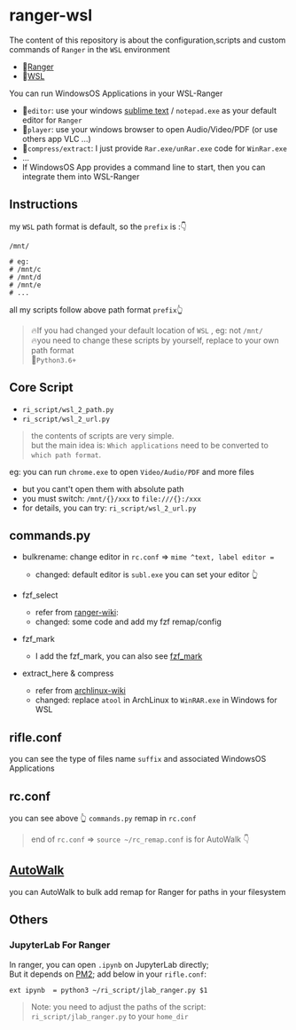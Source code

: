 # ranger-wsl
The content of this repository is about the configuration,scripts and custom commands of `Ranger` in the `WSL` environment 

- 🚀[Ranger](https://github.com/ranger/ranger)
- 🚀[WSL](https://github.com/microsoft/WSL)

You can run WindowsOS Applications in your WSL-Ranger
- 🎉`editor`: use your windows [sublime text](https://www.sublimetext.com/) / `notepad.exe` as your default editor for `Ranger`
- 🎉`player`: use your windows browser to open Audio/Video/PDF (or use others app VLC ...)
- 🎉`compress/extract`: I just provide `Rar.exe/unRar.exe` code for `WinRar.exe`
- ...
- If WindowsOS App provides a command line to start, then you can integrate them into WSL-Ranger

## Instructions
my `WSL` path format is default, so the `prefix` is :👇
```shell
/mnt/

# eg:
# /mnt/c
# /mnt/d
# /mnt/e
# ...

```

all my scripts follow above path format `prefix`👆  
> 🔥If you had changed your default location of `WSL` , eg: not `/mnt/`  
> 🔥you need to change these scripts by yourself, replace to your own path format  
> 🚀`Python3.6+`

## Core Script
- `ri_script/wsl_2_path.py` 
- `ri_script/wsl_2_url.py`

> the contents of scripts are very simple.  
> but the main idea is: `Which applications` need to be converted to `which path format`.  

eg: you can run `chrome.exe` to open `Video/Audio/PDF` and more files  
- but you cant't open them with absolute path  
- you must switch: `/mnt/{}/xxx` to `file:///{}:/xxx`
- for details, you can try: `ri_script/wsl_2_url.py`


## commands.py 
- bulkrename: change editor in `rc.conf` =>  `mime ^text, label editor =`
  - changed: default editor is `subl.exe`  you can set your editor 👆

- fzf_select
  - refer from [ranger-wiki](https://github.com/ranger/ranger/wiki/Custom-Commands#fzf-integration): 
  - changed: some code and add my fzf remap/config

- fzf_mark
  - I add the fzf_mark, you can also see [fzf_mark](https://github.com/ranger/ranger/wiki/Custom-Commands#fzf-filter-and-mark)

- extract_here & compress
  - refer from [archlinux-wiki](https://wiki.archlinux.org/title/Ranger#Compression)
  - changed: replace `atool` in ArchLinux to `WinRAR.exe` in Windows for WSL

## rifle.conf
you can see  the type of files name `suffix` and associated WindowsOS Applications

## rc.conf
you can see above 👆 `commands.py` remap in `rc.conf`
> end of `rc.conf` =>  `source ~/rc_remap.conf` is for AutoWalk 👇

## [AutoWalk](https://github.com/linusic/autowalk)
you can AutoWalk to bulk add remap for Ranger for paths in your filesystem 


## Others
### JupyterLab For Ranger
In ranger, you can open `.ipynb` on JupyterLab directly;  
But it depends on [PM2](https://github.com/Unitech/pm2); 
add below in your `rifle.conf`: 
```shell
ext ipynb  = python3 ~/ri_script/jlab_ranger.py $1
```
> Note: you need to adjust the paths of the script: `ri_script/jlab_ranger.py` to your `home_dir`
